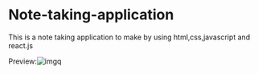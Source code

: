 # Note-taking-application
This is a note taking application to make by using html,css,javascript and react.js

Preview:![imgq](https://user-images.githubusercontent.com/120245015/219934076-53297f7b-724d-4c4b-a9e4-928e462b2f9a.jpg)
